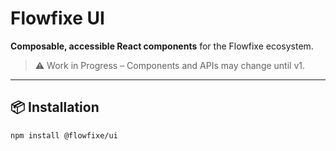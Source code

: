 # Flowfixe UI

**Composable, accessible React components** for the Flowfixe ecosystem.

> ⚠️ Work in Progress – Components and APIs may change until v1.

---

## 📦 Installation

```bash
npm install @flowfixe/ui
```
